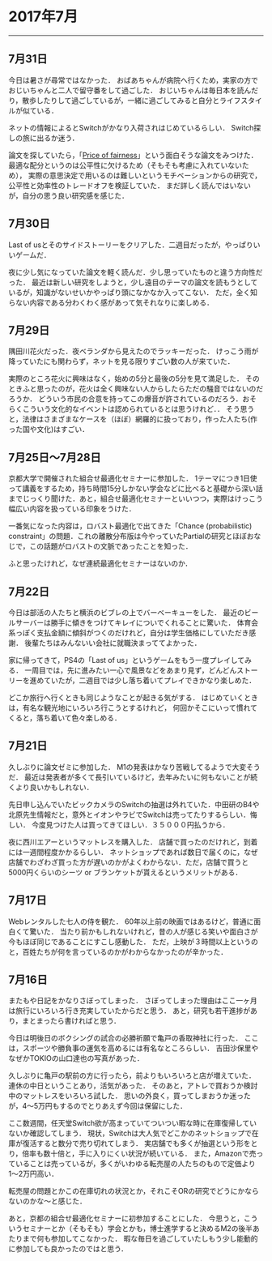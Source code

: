 # 2017年7月
---

## 7月31日

今日は暑さが尋常ではなかった．
おばあちゃんが病院へ行くため，実家の方でおじいちゃんと二人で留守番をして過ごした．
おじいちゃんは毎日本を読んだり，散歩したりして過ごしているが，一緒に過ごしてみると自分とライフスタイルが似ている．

ネットの情報によるとSwitchがかなり入荷されはじめているらしい．
Switch探しの旅に出るか迷う．

論文を探していたら，「[Price of fairness](http://pubsonline.informs.org/doi/abs/10.1287/opre.1100.0865)」という面白そうな論文をみつけた．
最適な配分というのは公平性に欠けるため（そもそも考慮に入れていないため），
実際の意思決定で用いるのは難しいというモチベーションからの研究で，公平性と効率性のトレードオフを検証していた．
まだ詳しく読んではいないが，自分の思う良い研究感を感じた．

## 7月30日

Last of usとそのサイドストーリーをクリアした．二週目だったが，やっぱりいいゲームだ．

夜に少し気になっていた論文を軽く読んだ．少し思っていたものと違う方向性だった．
最近は新しい研究をしようと，少し遠目のテーマの論文を読もうとしているが，知識がないせいかやっぱり頭になかなか入ってこない．
ただ，全く知らない内容である分わくわく感があって気それなりに楽しめる．

## 7月29日

隅田川花火だった．夜ベランダから見えたのでラッキーだった．
けっこう雨が降っていたにも関わらず，ネットを見る限りすごい数の人が来ていた．

実際のところ花火に興味はなく，始めの5分と最後の5分を見て満足した．
そのときふと思ったのが，花火は全く興味ない人からしたらただの騒音ではないのだろうか．
どういう市民の合意を持ってこの爆音が許されているのだろう．おそらくこういう文化的なイベントは認められているとは思うけれど．．
そう思うと，法律はさまざまなケースを（ほぼ）網羅的に扱っており，作った人たち(作った国や文化)はすごい．

## 7月25日〜7月28日

京都大学で開催された組合せ最適化セミナーに参加した．
1テーマにつき1日使って講義をするため，持ち時間15分しかない学会などに比べると基礎から深い話までじっくり聞けた．あと，組合せ最適化セミナーといいつつ，実際はけっこう幅広い内容を扱っている印象をうけた．

一番気になった内容は，ロバスト最適化で出てきた「Chance (probabilistic) constraint」の問題．これの離散分布版は今やっていたPartialの研究とほぼおなじで，この話題がロバストの文脈であったことを知った．

ふと思ったけれど，なぜ連続最適化セミナーはないのか．

## 7月22日

今日は部活の人たちと横浜のビブレの上でバーベーキューをした．
最近のビールサーバーは勝手に傾きをつけてキレイについでくれることに驚いた．
体育会系っぽく支払金額に傾斜がつくのだけれど，自分は学生価格にしていただき感謝．
後輩たちはみんないい会社に就職決まっててよかった．

家に帰ってきて，PS4の「Last of us」というゲームをもう一度プレイしてみる．
一周目では，先に進みたい一心で風景などをあまり見ず，どんどんストーリーを進めていたが，二週目では少し落ち着いてプレイできかなり楽しめた．

どこか旅行へ行くときも同じようなことが起きる気がする．
はじめていくときは，有名な観光地にいろいろ行こうとするけれど，
何回かそこにいって慣れてくると，落ち着いて色々楽しめる．


## 7月21日

久しぶりに論文ゼミに参加した．
M1の発表はかなり苦戦してるようで大変そうだ．
最近は発表者が多くて長引いているけど，去年みたいに何もないことが続くより良いかもしれない．

先日申し込んでいたビックカメラのSwitchの抽選は外れていた．中田研のB4や北原先生情報だと，意外とイオンやラビでSwitchは売ってたりするらしい．悔しい．
今度見つけた人は買ってきてほしい．３５０００円払うから．

夜に西川エアーというマットレスを購入した．
店舗で買ったのだけれど，到着には一週間程度かかるらしい．
ネットショップであれば数日で届くのに，なぜ店舗でわざわざ買った方が遅いのかがよくわからない．ただ，店舗で買うと5000円くらいのシーツ or ブランケットが貰えるというメリットがある．

## 7月17日

Webレンタルした七人の侍を観た．
60年以上前の映画ではあるけど，普通に面白くて驚いた．
当たり前かもしれないけれど，昔の人が感じる笑いや面白さが今もほぼ同じであることにすこし感動した．
ただ，上映が３時間以上というのと，百姓たちが何を言っているのかがわからなかったのが辛かった．

## 7月16日

またもや日記をかなりさぼってしまった．
さぼってしまった理由はここ一ヶ月は旅行にいろいろ行き充実していたからだと思う．
あと，研究も若干進捗があり，まとまったら書ければと思う．

今日は明後日のボクシングの試合の必勝祈願で亀戸の香取神社に行った．
ここは，スポーツや勝負事の運気を高めるには有名なところらしい．
吉田沙保里やなぜかTOKIOの山口達也の写真があった．

久しぶりに亀戸の駅前の方に行ったら，前よりもいろいろと店が増えていた．
連休の中日ということあり，活気があった．
そのあと，アトレで買おうか検討中のマットレスをいろいろ試した．
思いの外良く，買ってしまおうか迷ったが，4〜5万円もするのでとりあえず今回は保留にした．


ここ数週間，任天堂Switch欲が高まっていてついつい暇な時に在庫復帰していないか確認してしまう．
現状，Switchは大人気でどこかのネットショップで在庫が復活すると数分で売り切れてしまう．
実店舗でも多くが抽選という形をとり，倍率も数十倍と，手に入りにくい状況が続いている．
また，Amazonで売っていることは売っているが，多くがいわゆる転売屋の人たちのもので定価より1〜2万円高い．

転売屋の問題とかこの在庫切れの状況とか，それこそORの研究でどうにかならないのかな〜と感じた．

あと，京都の組合せ最適化セミナーに初参加することにした．
今思うと，こういうセミナーとか（そもそも）学会とかも，博士進学すると決めるM2の後半あたりまで何も参加してこなかった．
暇な毎日を過ごしていたしもう少し能動的に参加しても良かったのではと思う．
